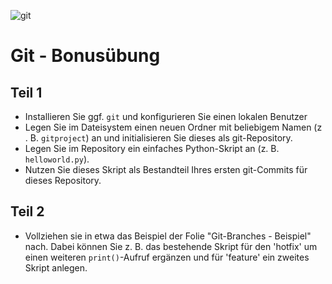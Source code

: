 ![git](https://upload.wikimedia.org/wikipedia/commons/thumb/e/e0/Git-logo.svg/512px-Git-logo.svg.png)
# Git - Bonusübung
## Teil 1
- Installieren Sie ggf. `git` und konfigurieren Sie einen lokalen Benutzer
- Legen Sie im Dateisystem einen neuen Ordner mit beliebigem Namen (z . B. `gitproject`) an und initialisieren Sie dieses als git-Repository.
- Legen Sie im Repository ein einfaches Python-Skript an (z. B. `helloworld.py`).
- Nutzen Sie dieses Skript als Bestandteil Ihres ersten git-Commits für dieses Repository.

## Teil 2
- Vollziehen sie in etwa das Beispiel der Folie "Git-Branches - Beispiel" nach. Dabei können Sie z. B. das bestehende Skript für den 'hotfix' um einen weiteren `print()`-Aufruf ergänzen und für 'feature' ein zweites Skript anlegen.

